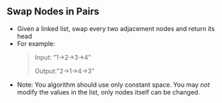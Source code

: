 Swap Nodes in Pairs
----------
+ Given a linked list, swap every two adjacement nodes and return its head
+ For example:
  > Input: "1->2->3->4"
  >
  > Output:"2->1->4->3"
+ Note: You algorithm should use only constant space. You may *not* modify the
  values in the list, only nodes itself can be changed.
